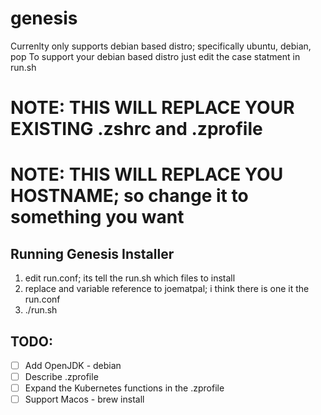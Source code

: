 # genesis
Currenlty only supports debian based distro; specifically ubuntu, debian, pop
To support your debian based distro just edit the case statment in run.sh

# NOTE: THIS WILL REPLACE YOUR EXISTING .zshrc and .zprofile 
# NOTE: THIS WILL REPLACE YOU HOSTNAME; so change it to something you want

## Running Genesis Installer
1. edit run.conf; its tell the run.sh which files to install 
2. replace and variable reference to joematpal; i think there is one it the run.conf 
3. ./run.sh

## TODO:
- [ ] Add OpenJDK - debian
- [ ] Describe .zprofile
- [ ] Expand the Kubernetes functions in the .zprofile
- [ ] Support Macos - brew install 